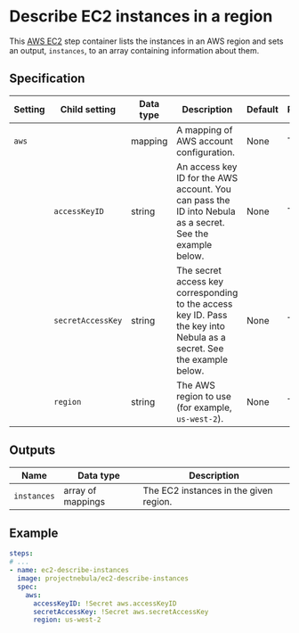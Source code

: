 # Describe EC2 instances in a region

This [AWS EC2](https://aws.amazon.com/ec2/) step container lists the instances
in an AWS region and sets an output, `instances`, to an array containing
information about them.

## Specification

| Setting | Child setting | Data type | Description | Default | Required |
|---------|---------------|-----------|-------------|---------|----------|
| `aws` || mapping | A mapping of AWS account configuration. | None | True |
|| `accessKeyID` | string | An access key ID for the AWS account. You can pass the ID into Nebula as a secret. See the example below. | None | True |
|| `secretAccessKey` | string | The secret access key corresponding to the access key ID. Pass the key into Nebula as a secret. See the example below.| None | True |
|| `region` | string | The AWS region to use (for example, `us-west-2`). | None | True |

## Outputs

| Name | Data type | Description |
|------|-----------|-------------|
| `instances` | array of mappings | The EC2 instances in the given region. |

## Example

```yaml
steps:
# ...
- name: ec2-describe-instances
  image: projectnebula/ec2-describe-instances
  spec:
    aws:
      accessKeyID: !Secret aws.accessKeyID
      secretAccessKey: !Secret aws.secretAccessKey
      region: us-west-2
```
